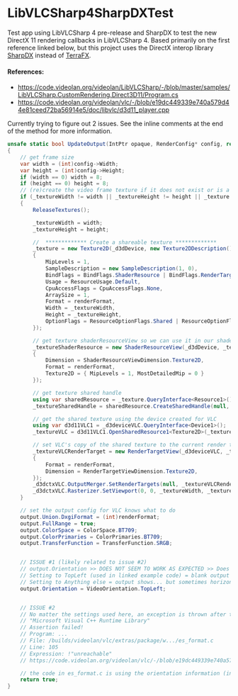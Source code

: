 # LibVLCSharp4SharpDXTest

Test app using LibVLCSharp 4 pre-release and SharpDX to test the new DirectX 11 rendering callbacks in LibVLCSharp 4. 
Based primarily on the first reference linked below, but this project uses the DirectX interop library [SharpDX](https://github.com/sharpdx/SharpDX) instead of [TerraFX](https://github.com/terrafx/terrafx.interop.windows).

#### References:  
- https://code.videolan.org/videolan/LibVLCSharp/-/blob/master/samples/LibVLCSharp.CustomRendering.Direct3D11/Program.cs
- https://code.videolan.org/videolan/vlc/-/blob/e19dc449339e740a579d44e81ceed72ba56914e5/doc/libvlc/d3d11_player.cpp

Currently trying to figure out 2 issues. See the inline comments at the end of the method for more information.
```cs
unsafe static bool UpdateOutput(IntPtr opaque, RenderConfig* config, ref OutputConfig output)
{
    // get frame size
    var width = (int)config->Width;
    var height = (int)config->Height;
    if (width == 0) width = 8;
    if (height == 0) height = 8;
    // (re)create the video frame texture if it does not exist or is a different size than needed
    if (_textureWidth != width || _textureHeight != height || _texture == null)
    {
        ReleaseTextures();

        _textureWidth = width;
        _textureHeight = height;

        //  ************* Create a shareable texture *************
        _texture = new Texture2D(_d3dDevice, new Texture2DDescription()
        {
            MipLevels = 1,
            SampleDescription = new SampleDescription(1, 0),
            BindFlags = BindFlags.ShaderResource | BindFlags.RenderTarget,
            Usage = ResourceUsage.Default,
            CpuAccessFlags = CpuAccessFlags.None,
            ArraySize = 1,
            Format = renderFormat,
            Width = _textureWidth,
            Height = _textureHeight,
            OptionFlags = ResourceOptionFlags.Shared | ResourceOptionFlags.SharedNthandle,
        });

        // get texture shaderResourceView so we can use it in our shaders
        _textureShaderResource = new ShaderResourceView(_d3dDevice, _texture, new ShaderResourceViewDescription
        {
            Dimension = ShaderResourceViewDimension.Texture2D,
            Format = renderFormat,
            Texture2D = { MipLevels = 1, MostDetailedMip = 0 }
        });

        // get texture shared handle
        using var sharedResource = _texture.QueryInterface<Resource1>();
        _textureSharedHandle = sharedResource.CreateSharedHandle(null, SharedResourceFlags.Read | SharedResourceFlags.Write);

        // get the shared texture using the device created for VLC
        using var d3d11VLC1 = _d3deviceVLC.QueryInterface<Device1>();
        _textureVLC = d3d11VLC1.OpenSharedResource1<Texture2D>(_textureSharedHandle);

        // set VLC's copy of the shared texture to the current render target on the vlc device context
        _textureVLCRenderTarget = new RenderTargetView(_d3deviceVLC, _textureVLC, new RenderTargetViewDescription
        {
            Format = renderFormat,
            Dimension = RenderTargetViewDimension.Texture2D,
        });
        _d3dctxVLC.OutputMerger.SetRenderTargets(null, _textureVLCRenderTarget);
        _d3dctxVLC.Rasterizer.SetViewport(0, 0, _textureWidth, _textureHeight);
    }

    // set the output config for VLC knows what to do
    output.Union.DxgiFormat = (int)renderFormat;
    output.FullRange = true;
    output.ColorSpace = ColorSpace.BT709;
    output.ColorPrimaries = ColorPrimaries.BT709;
    output.TransferFunction = TransferFunction.SRGB;


    // ISSUE #1 (likely related to issue #2)
    // output.Orientation >> DOES NOT SEEM TO WORK AS EXPECTED >> Does not reliably affect output orientation, and causes unexpected results
    // Setting to TopLeft (used in linked example code) = blank output
    // Setting to Anything else = output shows... but sometimes horizontally flipped content, sometimes yellowish, and resizing the form can cause a horizontal flip
    output.Orientation = VideoOrientation.TopLeft;


    // ISSUE #2
    // No matter the settings used here, an exception is thrown after this method returns (usually a couple times, and again if resized)
    // "Microsoft Visual C++ Runtime Library" 
    // Assertion failed!
    // Program: ...
    // File: /builds/videolan/vlc/extras/package/w.../es_format.c
    // Line: 105
    // Expression: !"unreachable"
    // https://code.videolan.org/videolan/vlc/-/blob/e19dc449339e740a579d44e81ceed72ba56914e5/src/misc/es_format.c

    // the code in es_format.c is using the orientation information (indirectly) from here when it throws the exception
    return true;
}
```